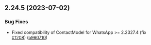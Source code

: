 ## 2.24.5 (2023-07-02)

### Bug Fixes

- Fixed compatibility of ContactModel for WhatsApp >= 2.2327.4 (fix [#1208](https://github.com/wppconnect-team/wa-js/issues/1208)) ([b960710](https://github.com/wppconnect-team/wa-js/commit/b960710f19b5422bdf39c5f9eb90a64f4580de31))
